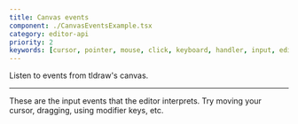 ```yaml
---
title: Canvas events
component: ./CanvasEventsExample.tsx
category: editor-api
priority: 2
keywords: [cursor, pointer, mouse, click, keyboard, handler, input, editor.on()]
---
```


Listen to events from tldraw's canvas.

---

These are the input events that the editor interprets. Try moving your cursor, dragging, using modifier keys, etc.

